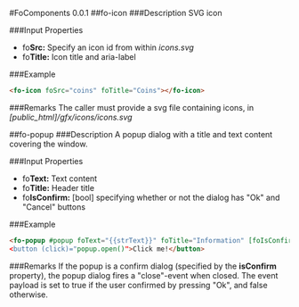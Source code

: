 #FoComponents 0.0.1
##fo-icon
###Description
SVG icon

###Input Properties
  * fo**Src:** Specify an icon id from within *icons.svg*
  * fo**Title:** Icon title and aria-label 

###Example
```html
<fo-icon foSrc="coins" foTitle="Coins"></fo-icon>
```

###Remarks
The caller must provide a svg file containing icons,
in *[public_html]/gfx/icons/icons.svg*

##fo-popup
###Description 
A popup dialog with a title and text content covering the window.

###Input Properties
  * fo**Text:** Text content
  * fo**Title:** Header title
  * fo**IsConfirm:** [bool] specifying whether or not the dialog has "Ok" and "Cancel" buttons

###Example
```html
<fo-popup #popup foText="{{strText}}" foTitle="Information" [foIsConfirm]="true" (close)="parseResponse($event)></fo-popup>
<button (click)="popup.open()">Click me!</button>    
```

###Remarks
If the popup is a confirm dialog (specified by the **isConfirm** property), the popup dialog fires a "close"-event when 
closed. The event payload is set to true if the user confirmed by pressing 
"Ok", and false otherwise.